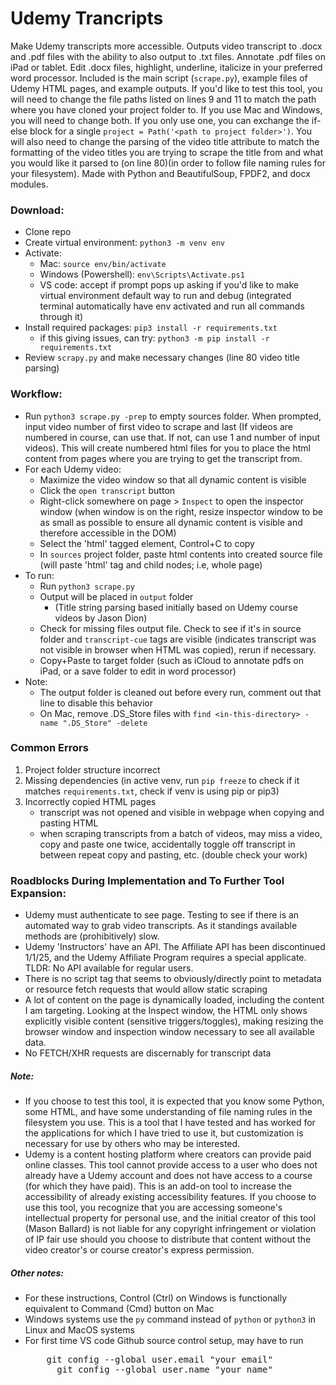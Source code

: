 # Udemy Trancripts
Make Udemy transcripts more accessible. Outputs video transcript to .docx and .pdf files with the ability to also output to .txt files. Annotate .pdf files on iPad or tablet. Edit .docx files, highlight, underline, italicize in your preferred word processor. Included is the main script (`scrape.py`), example files of Udemy HTML pages, and example outputs. If you'd like to test this tool, you will need to change the file paths listed on lines 9 and 11 to match the path where you have cloned your project folder to. If you use Mac and Windows, you will need to change both. If you only use one, you can exchange the if-else block for a single `project = Path('<path to project folder>')`. You will also need to change the parsing of the video title attribute to match the formatting of the video titles you are trying to scrape the title from and what you would like it parsed to (on line 80)(in order to follow file naming rules for your filesystem). Made with Python and BeautifulSoup, FPDF2, and docx modules. 


### Download:
- Clone repo
- Create virtual environment: `python3 -m venv env`
- Activate:
    - Mac: `source env/bin/activate`
    - Windows (Powershell): `env\Scripts\Activate.ps1`
    - VS code: accept if prompt pops up asking if you'd like to make virtual environment default way to run and debug (integrated terminal automatically have env activated and run all commands through it)
- Install required packages: `pip3 install -r requirements.txt`
    - if this giving issues, can try: `python3 -m pip install -r requirements.txt`
- Review `scrapy.py` and make necessary changes (line 80 video title parsing)

### Workflow:
- Run `python3 scrape.py -prep` to empty sources folder. When prompted, input video number of first video to scrape and last (If videos are numbered in course, can use that. If not, can use 1 and number of input videos). This will create numbered html files for you to place the html content from pages where you are trying to get the transcript from.
- For each Udemy video:
    - Maximize the video window so that all dynamic content is visible
    - Click the `open transcript` button
    - Right-click somewhere on page > `Inspect` to open the inspector window (when window is on the right, resize inspector window to be as small as possible to ensure all dynamic content is visible and therefore accessible in the DOM)
    - Select the 'html' tagged element, Control+C to copy
    - In `sources` project folder, paste html contents into created source file (will paste 'html' tag and child nodes; i.e, whole page)    
- To run:
    - Run `python3 scrape.py`
    - Output will be placed in `output` folder
       - (Title string parsing based initially based on Udemy course videos by Jason Dion)
    - Check for missing files output file. Check to see if it's in source folder and `transcript-cue` tags are visible (indicates transcript was not visible in browser when HTML was copied), rerun if necessary.
    - Copy+Paste to target folder (such as iCloud to annotate pdfs on iPad, or a save folder to edit in word processor)
- Note:
    - The output folder is cleaned out before every run, comment out that line to disable this behavior
    - On Mac, remove .DS_Store files with `find <in-this-directory> -name ".DS_Store" -delete`

### Common Errors
1. Project folder structure incorrect
2. Missing dependencies (in active venv, run `pip freeze` to check if it matches `requirements.txt`, check if venv is using pip or pip3)
3. Incorrectly copied HTML pages
   - transcript was not opened and visible in webpage when copying and pasting HTML
   - when scraping transcripts from a batch of videos, may miss a video, copy and paste one twice, accidentally toggle off transcript in between repeat copy and pasting, etc. (double check your work)

### Roadblocks During Implementation and To Further Tool Expansion:
- Udemy must authenticate to see page. Testing to see if there is an automated way to grab video transcripts. As it standings available methods are (prohibitively) slow.
- Udemy 'Instructors' have an API. The Affiliate API has been discontinued 1/1/25, and the Udemy Affiliate Program requires a special applicate. TLDR: No API available for regular users.
- There is no script tag that seems to obviously/directly point to metadata or resource fetch requests that would allow static scraping
- A lot of content on the page is dynamically loaded, including the content I am targeting. Looking at the Inspect window, the HTML only shows explicitly visible content (sensitive triggers/toggles), making resizing the browser window and inspection window necessary to see all available data.
- No FETCH/XHR requests are discernably for transcript data

##### Note:
- If you choose to test this tool, it is expected that you know some Python, some HTML, and have some understanding of file naming rules in the filesystem you use. This is a tool that I have tested and has worked for the applications for which I have tried to use it, but customization is necessary for use by others who may be interested.
- Udemy is a content hosting platform where creators can provide paid online classes. This tool cannot provide access to a user who does not already have a Udemy account and does not have access to a course (for which they have paid). This is an add-on tool to increase the accessibility of already existing accessibility features. If you choose to use this tool, you recognize that you are accessing someone's intellectual property for personal use, and the initial creator of this tool (Mason Ballard) is not liable for any copyright infringement or violation of IP fair use should you choose to distribute that content without the video creator's or course creator's express permission.

##### Other notes:
- For these instructions, Control (Ctrl) on Windows is functionally equivalent to Command (Cmd) button on Mac
- Windows systems use the `py` command instead of `python` or `python3` in Linux and MacOS systems
- For first time VS code Github source control setup, may have to run
  <pre>
      git config --global user.email "your email" 
        git config --global user.name "your name"
  </pre>
